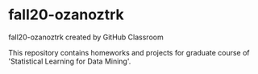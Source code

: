 # fall20-ozanoztrk
fall20-ozanoztrk created by GitHub Classroom

This repository contains homeworks and projects for graduate course of 'Statistical Learning for Data Mining'.
